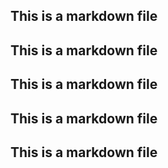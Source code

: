 ## This is a markdown file
## This is a markdown file
## This is a markdown file
## This is a markdown file
## This is a markdown file
